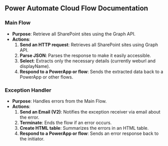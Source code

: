 ## Power Automate Cloud Flow Documentation

### Main Flow
- **Purpose**: Retrieve all SharePoint sites using the Graph API.
- **Actions**:
  1. **Send an HTTP request**: Retrieves all SharePoint sites using Graph API.
  2. **Parse JSON**: Parses the response to make it easily accessible.
  3. **Select**: Extracts only the necessary details (currently weburl and displayName).
  4. **Respond to a PowerApp or flow**: Sends the extracted data back to a PowerApp or other flows.

### Exception Handler
- **Purpose**: Handles errors from the Main Flow.
- **Actions**:
  1. **Send an Email (V2)**: Notifies the exception receiver via email about the error.
  2. **Terminate**: Ends the flow if an error occurs.
  3. **Create HTML table**: Summarizes the errors in an HTML table.
  4. **Respond to a PowerApp or flow**: Sends an error response back to the initiator.

